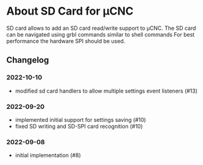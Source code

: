 # About SD Card for µCNC

SD card allows to add an SD card read/write support to µCNC.
The SD card can be navigated using grbl commands similar to shell commands
For best performance the hardware SPI should be used.

## Changelog

### 2022-10-10

- modified sd card handlers to allow multiple settings event listeners (#13)

### 2022-09-20

- implemented initial support for settings saving (#10)
- fixed SD writing and SD-SPI card recognition (#10)

### 2022-09-08

- initial implementation (#8)
